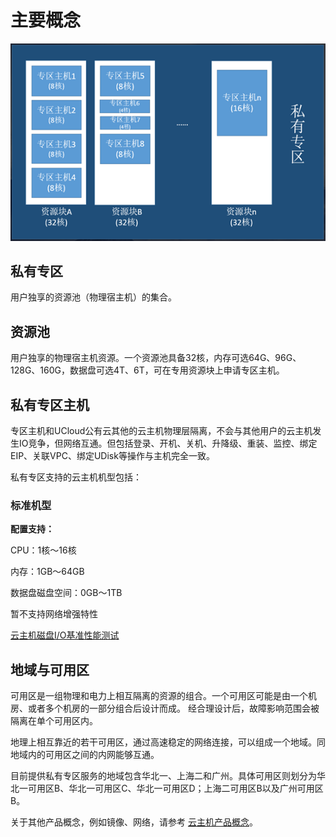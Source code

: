 # 主要概念



![image](/images/concepts.png)

## 私有专区

用户独享的资源池（物理宿主机）的集合。

## 资源池

用户独享的物理宿主机资源。一个资源池具备32核，内存可选64G、96G、128G、160G，数据盘可选4T、6T，可在专用资源块上申请专区主机。

## 私有专区主机

专区主机和UCloud公有云其他的云主机物理层隔离，不会与其他用户的云主机发生IO竞争，但网络互通。但包括登录、开机、关机、升降级、重装、监控、绑定EIP、关联VPC、绑定UDisk等操作与主机完全一致。

私有专区支持的云主机机型包括：

### 标准机型

**配置支持：**

CPU：1核～16核 

内存：1GB～64GB

数据盘磁盘空间：0GB～1TB

暂不支持网络增强特性

 [云主机磁盘I/O基准性能测试](uhost/testdata/io_uhost)

## 地域与可用区

可用区是一组物理和电力上相互隔离的资源的组合。一个可用区可能是由一个机房、或者多个机房的一部分组合后设计而成。
经合理设计后，故障影响范围会被隔离在单个可用区内。

地理上相互靠近的若干可用区，通过高速稳定的网络连接，可以组成一个地域。同地域内的可用区之间的内网能够互通。

目前提供私有专区服务的地域包含华北一、上海二和广州。具体可用区则划分为华北一可用区B、华北一可用区C、华北一可用区D；上海二可用区B以及广州可用区B。

关于其他产品概念，例如镜像、网络，请参考 [云主机产品概念](uhost/introduction/concept)。
